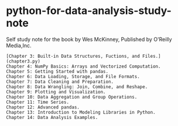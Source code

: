 # python-for-data-analysis-study-note
Self study note for the book <Python for Data Analysis> by Wes McKinney, Published by O'Reilly Media,Inc.
    
    [Chapter 3: Built-in Data Structures, Fuctions, and Files.](chapter3.py)
    Chapter 4: NumPy Basics: Arrays and Vectorized Computation.
    Chapter 5: Getting Started with pandas.
    Chapter 6: Data Loading, Storage, and File Formats.
    Chapter 7: Data Cleaning and Preparation.
    Chapter 8: Data Wrangling: Join, Combine, and Reshape.
    Chapter 9: Plotting and Visualization.
    Chapter 10: Data Aggregation and Group Operations.
    Chapter 11: Time Series.
    Chapter 12: Advanced pandas.
    Chapter 13: Introduction to Modeling Libraries in Python.
    Chapter 14: Data Analysis Examples.
  
 
  
